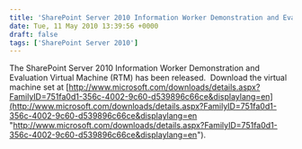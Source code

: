 ```yaml
---
title: 'SharePoint Server 2010 Information Worker Demonstration and Evaluation Virtual Machine (RTM)'
date: Tue, 11 May 2010 13:39:56 +0000
draft: false
tags: ['SharePoint Server 2010']
---
```


The SharePoint Server 2010 Information Worker Demonstration and Evaluation Virtual Machine (RTM) has been released.  Download the virtual machine set at [http://www.microsoft.com/downloads/details.aspx?FamilyID=751fa0d1-356c-4002-9c60-d539896c66ce&displaylang=en](http://www.microsoft.com/downloads/details.aspx?FamilyID=751fa0d1-356c-4002-9c60-d539896c66ce&displaylang=en "http://www.microsoft.com/downloads/details.aspx?FamilyID=751fa0d1-356c-4002-9c60-d539896c66ce&displaylang=en").